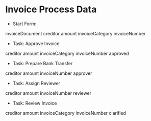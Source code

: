 # Invoice Process Data

- Start Form:

invoiceDocument
creditor
amount
invoiceCategory
invoiceNumber

- Task: Approve Invoice

creditor
amount
invoiceCategory
invoiceNumber
approved

- Task: Prepare Bank Transfer

creditor
amount
invoiceNumber
approver

- Task: Assign Reviewer

creditor
amount
invoiceNumber
reviewer

- Task: Review Invoice

creditor
amount
invoiceCategory
invoiceNumber
clarified
